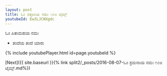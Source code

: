 ```yaml
---
layout: post
title: ಓಂ ವತ್ಸಲಾಯ ನಮಃ ೧೦೮ ಟೈಮ್ಸ್
youtubeId: Ew3LJCNXgdc
---
```

 
 
 ಓಂ ಪಿತಾಮಹಯ ನಮಃ  
 
 -  ತಂದೆಯ ತಂದೆ ಯಾರು 
 
  
 
  
 
 
 
 
 
 


{% include youtubePlayer.html id=page.youtubeId %}
 
[Next]({{ site.baseurl }}{% link  split2/_posts/2016-08-07-ಓಂ ಶ್ರಮನಾಯ ನಮಃ ೧೦೮ ಟೈಮ್ಸ್.md%})
 
